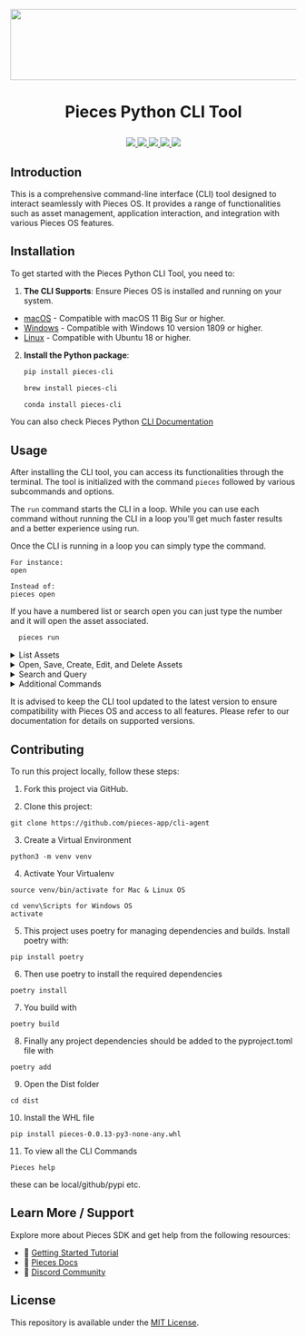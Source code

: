 <p align="center">
    <b>
        <a href="https://pieces.app">
            <picture>
                <source srcset="https://camo.githubusercontent.com/69c990240f877927146712d45be2f690085b9e45b4420736aa373917f8e0b2c8/68747470733a2f2f73746f726167652e676f6f676c65617069732e636f6d2f7069656365735f7374617469635f7265736f75726365732f7066645f77696b692f5049454345535f4d41494e5f4c4f474f5f57494b492e706e67" media="(prefers-color-scheme: light)">
                <source srcset="https://github.com/Arindam200/pieces-readme-template/assets/109217591/4a8ebb8f-a46c-49fe-a0a4-a6ee41583a99" media="(prefers-color-scheme: dark)">
                <img src="https://github.com/Arindam200/pieces-readme-template/assets/109217591/4a8ebb8f-a46c-49fe-a0a4-a6ee41583a99" height="125" width="600" />
            </picture>
        </a><br>
    </b>
</p>

# <p align="center"> Pieces Python CLI Tool  

<p align="center">
      <a href="https://github.com/pieces-app/cli-agent" alt="GitHub contributors">
         <img src="https://img.shields.io/github/contributors/pieces-app/cli-agent.svg" />
      <a>
      <a href="https://github.com/pieces-app/cli-agent" alt="GitHub issues by-label">
         <img src="https://img.shields.io/github/issues/pieces-app/cli-agent" />
      </a>
      <a href="https://discord.gg/getpieces" alt="Discord">
         <img src="https://img.shields.io/badge/Discord-@layer5.svg?color=7389D8&label&logo=discord&logoColor=ffffff" />
      </a>
      <a href="https://twitter.com/getpieces" alt="Twitter Follow">
         <img src="https://img.shields.io/twitter/follow/pieces.svg?label=Follow" />
      </a>
      <a href="https://github.com/pieces-app/cli-agent" alt="License">
         <img src="https://img.shields.io/github/license/pieces-app/pieces-os-client-sdk-for-python.svg" />
      </a>
   </p>
</p>

## Introduction
This is a comprehensive command-line interface (CLI) tool designed to interact seamlessly with Pieces OS. It provides a range of functionalities such as asset management, application interaction, and integration with various Pieces OS features.

## Installation
To get started with the Pieces Python CLI Tool, you need to:

1. **The CLI Supports**: Ensure Pieces OS is installed and running on your system.
- [macOS](https://docs.pieces.app/installation-getting-started/macos) - Compatible with macOS 11 Big Sur or higher.
- [Windows](https://docs.pieces.app/installation-getting-started/windows) - Compatible with Windows 10 version 1809 or higher.
- [Linux](https://docs.pieces.app/installation-getting-started/linux) - Compatible with Ubuntu 18 or higher.
  
2. **Install the Python package**:

   ```bash
   pip install pieces-cli
   ```

   ```bash
   brew install pieces-cli
   ```

   ```bash
   conda install pieces-cli
   ```
You can also check Pieces Python [CLI Documentation](https://github.com/pieces-app/cli-agent/blob/prod/Documentation.md)

## Usage
After installing the CLI tool, you can access its functionalities through the terminal. The tool is initialized with the command `pieces` followed by various subcommands and options.

The `run` command starts the CLI in a loop. While you can use each command without running the CLI in a loop you'll get much faster results and a better experience using run. 

Once the CLI is running in a loop you can simply type the command.

    For instance: 
    open

    Instead of: 
    pieces open

If you have a numbered list or search open you can just type the number and it will open the asset associated. 

```bash
  pieces run
  ```

<details>
<summary>List Assets</summary>

To list assets or applications, use the command:

**Default of 10**
  ```bash
  pieces list
  ```

**Lists your x most recent assets**
  ```bash
  pieces list x
  ```

**Lists all registered applications**
  ```bash
  pieces list apps
  ```

**Lists all accessible AI models**
  ```bash
  pieces list models
  ```
</details>

<details>
<summary>Open, Save, Create, Edit, and Delete Assets</summary>

**Open an asset:**

Opens an asset from a list or search. If only "open" is used then it will open your most recent asset. This also creates a link to the asset's code.

```bash
pieces open [ITEM_INDEX]
```

**Save the current asset**

*Does Not Currently Work*

```bash
pieces save
```

**Create a new asset:**

Will take whatever text is copied to your clipboard and create an asset. The asset will automatically be scanned and recognized for it's file type. 

```bash
pieces create
```

**Edit an existing asset:**

This currently only works for an assets's name

```bash
pieces edit
```

**Delete an asset:**

This will delete an opened asset by using list or search first. If you do not have an opened asset it will open your most recent asset and ask if you'd like to delete it. 

```bash
pieces delete
```
</details>

<details>
<summary>Search and Query</summary>

*Perform a fuzzy search:**

```bash
pieces search [your query]
```

Finds strings that approximately match patterns. Normal search.

**Perform a Neural Code Search:**
```bash
pieces search query --mode ncs
```

Uses machine learning, deep neural networks, and natural language processing. It can understand the intent of a user's search query and match it with the most relevant results.

**Perform a Full Text Search:**
```bash
pieces search query --mode fts
```

Examines all words in a document to find matches to search criteria

**Ask a question to a model:**
** Requires quotes around question **

This currently only supports GPT 3.5 and it does not have working memory. Only coding questions are currently supported. To use the model's code you can copy it from the console and use the create command to create an asset using the copied code. 

```bash
pieces ask "your question"
```
</details>

<details>
<summary>Additional Commands</summary>
  
**Retrieve the version of Pieces OS and the CLI:**

```bash
pieces version
```

**For a detailed help menu:**

```bash
pieces help
```
</details>

It is advised to keep the CLI tool updated to the latest version to ensure compatibility with Pieces OS and access to all features. Please refer to our documentation for details on supported versions.

## Contributing

To run this project locally, follow these steps:

1. Fork this project via GitHub. 

2. Clone this project: 
```shell
git clone https://github.com/pieces-app/cli-agent
```

3. Create a Virtual Environment
```shell
python3 -m venv venv
``` 

4. Activate Your Virtualenv
```shell
source venv/bin/activate for Mac & Linux OS

cd venv\Scripts for Windows OS
activate 
```

5. This project uses poetry for managing dependencies and builds. Install poetry with:
```shell
pip install poetry
```

6. Then use poetry to install the required dependencies
```shell
poetry install
```

7. You build with
```shell
poetry build
```

8. Finally any project dependencies should be added to the pyproject.toml file with
```shell
poetry add 
```

9. Open the Dist folder
```shell
cd dist
``` 

10. Install the WHL file
```shell
pip install pieces-0.0.13-py3-none-any.whl
``` 

11. To view all the CLI Commands
```shell 
Pieces help 
``` 

these can be local/github/pypi etc.



## Learn More / Support
Explore more about Pieces SDK and get help from the following resources:

- 🚀 [Getting Started Tutorial](https://docs.pieces.app/installation-getting-started/what-am-i-installing)
- 📜 [Pieces Docs](https://docs.pieces.app/)
- 💬 [Discord Community](https://discord.gg/getpieces)

## License

This repository is available under the [MIT License](./LICENSE).
